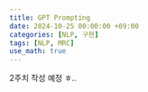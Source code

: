 ```yaml
---
title: GPT Prompting
date: 2024-10-25 00:00:00 +09:00
categories: [NLP, 구현]
tags: [NLP, MRC]
use_math: true
---
```


2주치 작성 예정 ㅎ..